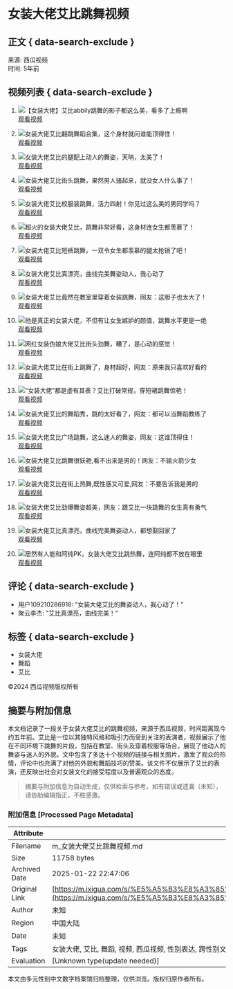 # 女装大佬艾比跳舞视频

## 正文 { data-search-exclude }


来源: 西瓜视频  
时间: 5年前  

## 视频列表 { data-search-exclude }

1. ![【女装大佬】艾比abbily跳舞的影子都这么美，看多了上瘾啊](https://p3-sign.bdxiguaimg.com/tos-cn-i-0000/db89e126ba5b11e9baf27cd30a55e9ba~tplv-pk90l89vgd-fglass:864:486:90.jpeg?appId=1768&biz_tag=video1609_custom%2Fnone&channelId=0&customType=custom%2Fnone&from=401_large_image_list&imageType=video1609&isImmersiveScene=0&is_stream=0&lk3s=9d3f5bff&logId=20250114100537271F6C357328659E6550&requestFrom=401&x-expires=1768356338&x-signature=Cq41KB25etdbhob290F9J%2BVHdek%3D)  
   [观看视频](https://www.ixigua.com/6723015085616267784)  

2. ![女装大佬艾比翻跳舞蹈合集，这个身材就问谁能顶得住！](https://p3-sign.bdxiguaimg.com/mosaic-legacy/201ec0003f4e408410367~tplv-pk90l89vgd-crop-center:864:486.jpeg?appId=1768&biz_tag=video1609_custom%2Fnone&channelId=0&customType=custom%2Fnone&from=401_large_image_list&imageType=video1609&isImmersiveScene=0&is_stream=0&lk3s=9d3f5bff&logId=20250114100537271F6C357328659E6550&requestFrom=401&x-expires=1768356338&x-signature=OFtnu5PHeiYCeSMfRWUgKbQdIRs%3D)  
   [观看视频](https://www.ixigua.com/6685623104359629325)  

3. ![女装大佬艾比的腿配上动人的舞姿，天呐，太美了！](https://p26-sign.bdxiguaimg.com/tos-cn-i-0000/53d584fe795311e9bf270cc47ad2a5f0~tplv-pk90l89vgd-crop-center:864:486.jpeg?appId=1768&biz_tag=video1609_custom%2Fnone&channelId=0&customType=custom%2Fnone&from=401_large_image_list&imageType=video1609&isImmersiveScene=0&is_stream=0&lk3s=9d3f5bff&logId=20250114100537271F6C357328659E6550&requestFrom=401&x-expires=1768356338&x-signature=7btu4Nc2s%2BGQs8cS2OEm9MRw8ak%3D)  
   [观看视频](https://www.ixigua.com/6692303967814156807)  

4. ![女装大佬艾比街头跳舞，果然男人骚起来，就没女人什么事了！](https://p3-sign.bdxiguaimg.com/tos-cn-i-0004/676aec82179c42afb7b5f54537616eed~tplv-pk90l89vgd-crop-center:864:486.jpeg?appId=1768&biz_tag=video1609_custom%2Fnone&channelId=0&customType=custom%2Fnone&from=401_large_image_list&imageType=video1609&isImmersiveScene=0&is_stream=0&lk3s=9d3f5bff&logId=20250114100537271F6C357328659E6550&requestFrom=401&x-expires=1768356338&x-signature=c6MmVcmHZ4SFjJ0K07gJhdoApMI%3D)  
   [观看视频](https://www.ixigua.com/6689381363818168846)  

5. ![女装大佬艾比校服装跳舞，活力四射！你见过这么美的男同学吗？](https://p3-sign.bdxiguaimg.com/tos-cn-i-0000/319babe27d6911e9aa7e0cc47af43c90~tplv-pk90l89vgd-crop-center:864:486.jpeg?appId=1768&biz_tag=video1609_custom%2Fnone&channelId=0&customType=custom%2Fnone&from=401_large_image_list&imageType=video1609&isImmersiveScene=0&is_stream=0&lk3s=9d3f5bff&logId=20250114100537271F6C357328659E6550&requestFrom=401&x-expires=1768356338&x-signature=bEpJZbJ2nAcO0sXqlH9rcbXXWjI%3D)  
   [观看视频](https://www.ixigua.com/6690823612481405448)  

6. ![超火的女装大佬艾比，跳舞非常好看，这身材连女生都羡慕了！](https://p3-sign.bdxiguaimg.com/tos-cn-i-0000/dd89242e796e11e9b6e7ac1f6b0bd300~tplv-pk90l89vgd-crop-center:864:486.jpeg?appId=1768&biz_tag=video1609_custom%2Fnone&channelId=0&customType=custom%2Fnone&from=401_large_image_list&imageType=video1609&isImmersiveScene=0&is_stream=0&lk3s=9d3f5bff&logId=20250114100537271F6C357328659E6550&requestFrom=401&x-expires=1768356338&x-signature=wrrCLGjSRZ0lUKxySApR9mv4gQw%3D)  
   [观看视频](https://www.ixigua.com/6692354766137197070)  

7. ![女装大佬艾比短裤跳舞，一双令女生都羡慕的腿太抢镜了吧！](https://p3-sign.bdxiguaimg.com/tos-cn-i-0000/29726a3a7d6b11e993ca0cc47af43c90~tplv-pk90l89vgd-crop-center:864:486.jpeg?appId=1768&biz_tag=video1609_custom%2Fnone&channelId=0&customType=custom%2Fnone&from=401_large_image_list&imageType=video1609&isImmersiveScene=0&is_stream=0&lk3s=9d3f5bff&logId=20250114100537271F6C357328659E6550&requestFrom=401&x-expires=1768356338&x-signature=r7Xs2cBBlrg8%2F5ps5arjtttwHHw%3D)  
   [观看视频](https://www.ixigua.com/6690823612443656717)  

8. ![女装大佬艾比真漂亮，曲线完美舞姿动人，我心动了](https://p26-sign.bdxiguaimg.com/mosaic-legacy/187970007a36510b0c54b~tplv-pk90l89vgd-crop-center:864:486.jpeg?appId=1768&biz_tag=video1609_custom%2Fnone&channelId=0&customType=custom%2Fnone&from=401_large_image_list&imageType=video1609&isImmersiveScene=0&is_stream=0&lk3s=9d3f5bff&logId=20250114100537271F6C357328659E6550&requestFrom=401&x-expires=1768356338&x-signature=cmvFyQ85qBc5sXwGSZxU925HNY8%3D)  
   [观看视频](https://www.ixigua.com/6650337350574408196)  

9. ![女装大佬艾比竟然在教室里穿着女装跳舞，网友：这胆子也太大了！](https://p26-sign.bdxiguaimg.com/tos-cn-i-0000/1255a24287af11e9aa506c92bfa0f25c~tplv-pk90l89vgd-crop-center:864:486.jpeg?appId=1768&biz_tag=video1609_custom%2Fnone&channelId=0&customType=custom%2Fnone&from=401_large_image_list&imageType=video1609&isImmersiveScene=0&is_stream=0&lk3s=9d3f5bff&logId=20250114100537271F6C357328659E6550&requestFrom=401&x-expires=1768356338&x-signature=X%2Fy5p5ViERLj%2FWxrieWsbQdVun8%3D)  
   [观看视频](https://www.ixigua.com/6688644609536426509)  

10. ![他是真正的女装大佬，不但有让女生嫉妒的颜值，跳舞水平更是一绝](https://p3-sign.bdxiguaimg.com/pgc-image/f89301e4be8f4ec399c0d52cd3a46225~tplv-pk90l89vgd-crop-center:864:486.jpeg?appId=1768&biz_tag=video1609_custom%2Fnone&channelId=0&customType=custom%2Fnone&from=401_large_image_list&imageType=video1609&isImmersiveScene=0&is_stream=0&lk3s=9d3f5bff&logId=20250114100537271F6C357328659E6550&requestFrom=401&x-expires=1768356338&x-signature=bs59%2FglIwcnBWm3bxKvElQ45n9Q%3D)  
   [观看视频](https://www.ixigua.com/6621794667044274696)  

11. ![网红女装伪娘大佬艾比街头劲舞，糟了，是心动的感觉！](https://p26-sign.bdxiguaimg.com/mosaic-legacy/2032800060159b4b9c352~tplv-pk90l89vgd-fglass:864:486:90.jpeg?appId=1768&biz_tag=video1609_custom%2Fnone&channelId=0&customType=custom%2Fnone&from=401_large_image_list&imageType=video1609&isImmersiveScene=0&is_stream=0&lk3s=9d3f5bff&logId=2025011410055436DF1CE26033B1C2547D&requestFrom=401&x-expires=1768356355&x-signature=DUqCdX4jSoOaHYLXmOS7TGoG7BM%3D)  
   [观看视频](https://www.ixigua.com/6686255622389760525)  

12. ![女装大佬艾比在街上跳舞了，身材超好，网友：原来我只喜欢好看的](https://p3-sign.bdxiguaimg.com/tos-cn-i-0000/24dec154879211e9b7f66c92bfa0f25c~tplv-pk90l89vgd-crop-center:864:486.jpeg?appId=1768&biz_tag=video1609_custom%2Fnone&channelId=0&customType=custom%2Fnone&from=401_large_image_list&imageType=video1609&isImmersiveScene=0&is_stream=0&lk3s=9d3f5bff&logId=2025011410055436DF1CE26033B1C2547D&requestFrom=401&x-expires=1768356355&x-signature=3OQBxkmmUw3ao4lWZS57GA7rpF0%3D)  
   [观看视频](https://www.ixigua.com/6688270771812303368)  

13. ![“女装大佬”都是虚有其表？艾比打破常规，穿短裙跳舞惊艳！](https://p26-sign.bdxiguaimg.com/mosaic-legacy/1e99800006cfad450d825~tplv-pk90l89vgd-crop-center:864:486.jpeg?appId=1768&biz_tag=video1609_custom%2Fnone&channelId=0&customType=custom%2Fnone&from=401_large_image_list&imageType=video1609&isImmersiveScene=0&is_stream=0&lk3s=9d3f5bff&logId=2025011410055436DF1CE26033B1C2547D&requestFrom=401&x-expires=1768356355&x-signature=uosA1uuH%2FcTgVT0ne1GItQUEQV8%3D)  
   [观看视频](https://www.ixigua.com/6677407612876620295)  

14. ![女装大佬艾比的舞蹈秀，跳的太好看了，网友：都可以当舞蹈教练了](https://p26-sign.bdxiguaimg.com/tos-cn-i-0000/e22d2a0287d811e9b4c20cc47af43c90~tplv-pk90l89vgd-crop-center:864:486.jpeg?appId=1768&biz_tag=video1609_custom%2Fnone&channelId=0&customType=custom%2Fnone&from=401_large_image_list&imageType=video1609&isImmersiveScene=0&is_stream=0&lk3s=9d3f5bff&logId=2025011410055436DF1CE26033B1C2547D&requestFrom=401&x-expires=1768356355&x-signature=ESomgrBSwiIRI6yuH45NesDf%2B0M%3D)  
   [观看视频](https://www.ixigua.com/6688270772479197703)  

15. ![女装大佬艾比广场跳舞，这么迷人的舞姿，网友：这谁顶得住！](https://p26-sign.bdxiguaimg.com/tos-cn-i-0004/21e0c111d8d144bfbd9b449ddc35836c~tplv-pk90l89vgd-crop-center:864:486.jpeg?appId=1768&biz_tag=video1609_custom%2Fnone&channelId=0&customType=custom%2Fnone&from=401_large_image_list&imageType=video1609&isImmersiveScene=0&is_stream=0&lk3s=9d3f5bff&logId=2025011410055436DF1CE26033B1C2547D&requestFrom=401&x-expires=1768356355&x-signature=RXDZyELild%2BtHSszLZUO92lZYcM%3D)  
   [观看视频](https://www.ixigua.com/6689026175223726605)  

16. ![女装大佬艾比跳舞很妖艳,看不出来是男的！网友：不输火箭少女](https://p3-sign.bdxiguaimg.com/tos-cn-i-0000/171b6600797611e9b6a87cd30adf70da~tplv-pk90l89vgd-crop-center:864:486.jpeg?appId=1768&biz_tag=video1609_custom%2Fnone&channelId=0&customType=custom%2Fnone&from=401_large_image_list&imageType=video1609&isImmersiveScene=0&is_stream=0&lk3s=9d3f5bff&logId=2025011410055436DF1CE26033B1C2547D&requestFrom=401&x-expires=1768356355&x-signature=UxKr90%2BHeBC22qZVDh0fQ6QvzZ0%3D)  
   [观看视频](https://www.ixigua.com/6692368094318297607)  

17. ![女装大佬艾比在街上热舞,既性感又可爱,网友：不要告诉我是男的](https://p3-sign.bdxiguaimg.com/tos-cn-i-0000/1723253e797611e9b864ac1f6b0bd300~tplv-pk90l89vgd-crop-center:864:486.jpeg?appId=1768&biz_tag=video1609_custom%2Fnone&channelId=0&customType=custom%2Fnone&from=401_large_image_list&imageType=video1609&isImmersiveScene=0&is_stream=0&lk3s=9d3f5bff&logId=2025011410055436DF1CE26033B1C2547D&requestFrom=401&x-expires=1768356355&x-signature=jPowXMkajbC%2BenPhSh4qf6to35A%3D)  
   [观看视频](https://www.ixigua.com/6692368094679007757)  

18. ![女装大佬艾比劲爆舞姿超美，网友：跟艾比一块跳舞的女生真有勇气](https://p3-sign.bdxiguaimg.com/tos-cn-i-0004/ce5bd03afa874e2089370c90d5b7bb03~tplv-pk90l89vgd-crop-center:864:486.jpeg?appId=1768&biz_tag=video1609_custom%2Fnone&channelId=0&customType=custom%2Fnone&from=401_large_image_list&imageType=video1609&isImmersiveScene=0&is_stream=0&lk3s=9d3f5bff&logId=2025011410055436DF1CE26033B1C2547D&requestFrom=401&x-expires=1768356355&x-signature=pbH2KLXxdjxfX1FGnq22cgScpN0%3D)  
   [观看视频](https://www.ixigua.com/6689360581922652679)  

19. ![女装大佬艾比真漂亮，曲线完美舞姿动人，都想娶回家了](https://p26-sign.bdxiguaimg.com/tos-cn-p-0000/4c90ed29269341fcae38d81a51b7b975~tplv-pk90l89vgd-crop-center:864:486.jpeg?appId=1768&biz_tag=video1609_custom%2Fnone&channelId=0&customType=custom%2Fnone&from=401_large_image_list&imageType=video1609&isImmersiveScene=0&is_stream=0&lk3s=9d3f5bff&logId=2025011410055436DF1CE26033B1C2547D&requestFrom=401&x-expires=1768356355&x-signature=nKAVm7%2BcFeiSvMcw7s6gzXu2jkk%3D)  
   [观看视频](https://www.ixigua.com/6660707208885436942)  

20. ![居然有人能和阿纯PK，女装大佬艾比跳热舞，连阿纯都不放在眼里](https://p3-sign.bdxiguaimg.com/tos-cn-i-0000/bd24356e7d2b11e9b27d7cd30adf70da~tplv-pk90l89vgd-crop-center:864:486.jpeg?appId=1768&biz_tag=video1609_custom%2Fnone&channelId=0&customType=custom%2Fnone&from=401_large_image_list&imageType=video1609&isImmersiveScene=0&is_stream=0&lk3s=9d3f5bff&logId=2025011410055436DF1CE26033B1C2547D&requestFrom=401&x-expires=1768356355&x-signature=l6W1vuxNa1VwEQ%2FjfHYy2mAn8KE%3D)  
   [观看视频](https://www.ixigua.com/6690354539452695054)  

## 评论 { data-search-exclude }
- 用户109210286918: "女装大佬艾比的舞姿动人，我心动了！"  
- 聚云李杰: "艾比真漂亮，曲线完美！"  

## 标签 { data-search-exclude }
- 女装大佬
- 舞蹈
- 艾比

©2024 西瓜视频版权所有
<!-- tcd_original_link https://m.ixigua.com/s/%E5%A5%B3%E8%A3%85%E5%A4%A7%E4%BD%AC%E8%89%BE%E6%AF%94%E8%B7%B3%E8%88%9E%E8%A7%86%E9%A2%91 -->


## 摘要与附加信息

<!-- tcd_abstract -->
本文档记录了一段关于女装大佬艾比的跳舞视频，来源于西瓜视频，时间距离现今约五年前。艾比是一位以其独特风格和吸引力而受到关注的表演者，视频展示了他在不同环境下跳舞的片段，包括在教室、街头及穿着校服等场合，展现了他动人的舞姿与迷人的外貌。文中包含了多达十个视频的链接与相关图片，激发了观众的热情，评论中也充满了对他的外貌和舞蹈技巧的赞美。该文件不仅展示了艾比的表演，还反映出社会对女装文化的接受程度以及普遍观众的态度。
<!-- tcd_abstract_end -->

> 摘要与附加信息为自动生成，仅供检索与参考。如有错误或遗漏（未知），请协助编辑指正，不胜感激。

### 附加信息 [Processed Page Metadata]

| Attribute       | Value                                  |
|-----------------|----------------------------------------|
| Filename        | m_女装大佬艾比跳舞视频.md                             |
| Size            | 11758 bytes                           |
| Archived Date   | 2025-01-22 22:47:06                             |
| Original Link   | [https://m.ixigua.com/s/%E5%A5%B3%E8%A3%85%E5%A4%A7%E4%BD%AC%E8%89%BE%E6%AF%94%E8%B7%B3%E8%88%9E%E8%A7%86%E9%A2%91](https://m.ixigua.com/s/%E5%A5%B3%E8%A3%85%E5%A4%A7%E4%BD%AC%E8%89%BE%E6%AF%94%E8%B7%B3%E8%88%9E%E8%A7%86%E9%A2%91)                       |
| Author          | 未知                               |
| Region          | 中国大陆                               |
| Date            | 未知                                 |
| Tags            | 女装大佬, 艾比, 舞蹈, 视频, 西瓜视频, 性别表达, 跨性别文化, 自我表达, 网络文化, 年轻人                                 |
| Evaluation            | [Unknown type(update needed)]                                 |
<!-- tcd_table_end -->

本文由多元性别中文数字档案馆归档整理，仅供浏览。版权归原作者所有。
